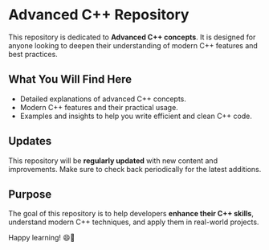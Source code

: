 # Advanced C++ Repository

This repository is dedicated to **Advanced C++ concepts**. It is designed for anyone looking to deepen their understanding of modern C++ features and best practices.  

## What You Will Find Here
- Detailed explanations of advanced C++ concepts.  
- Modern C++ features and their practical usage.  
- Examples and insights to help you write efficient and clean C++ code.  

## Updates
This repository will be **regularly updated** with new content and improvements. Make sure to check back periodically for the latest additions.  

## Purpose
The goal of this repository is to help developers **enhance their C++ skills**, understand modern C++ techniques, and apply them in real-world projects.  

Happy learning! 😄💙
